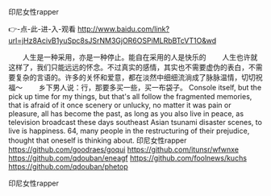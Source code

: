 
印尼女性rapper




👉-点-此-进-入-观看  http://www.baidu.com/link?url=jHz8AcivB1yuSpc8sJSrNM3GjOR6OSPiMLRbBTcVT1O&wd




　　人生是一种采用，亦是一种停止。能自在采用的人是快乐的
　　人生也许就这样了，我们只能远远的怀念。不过真实的感情，其实也不需要虚伪的表白，不需要复杂的言语的。许多的关怀和爱意，都在淡然中细细流淌成了脉脉温情，切切祝福～
　　乡下男人说：行，那要多买一些，买一布袋子。
Console itself, but the pick up time for my things, but that's all follow the fragmented memories, that is afraid of it once scenery or unlucky, no matter it was pain or pleasure, all has become the past, as long as you also live in peace, as television broadcast these days southeast Asian tsunami disaster scenes, to live is happiness.
64, many people in the restructuring of their prejudice, thought that oneself is thinking about.
印尼女性rapper https://github.com/goodraes/goqui
https://github.com/itunsr/wfwnxe
https://github.com/qdouban/eneagf
https://github.com/foolnews/kuchs
https://github.com/qdouban/phetop





印尼女性rapper

